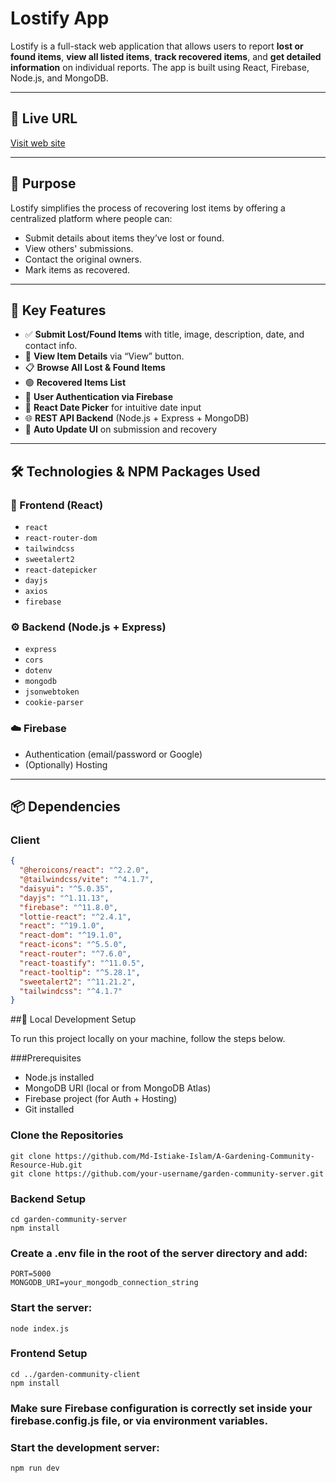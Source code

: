 # Lostify App

Lostify is a full-stack web application that allows users to report **lost or found items**, **view all listed items**, **track recovered items**, and **get detailed information** on individual reports. The app is built using React, Firebase, Node.js, and MongoDB.

---

## 🔗 Live URL

[Visit web site](https://lostify-app-1c967.web.app/)

---

## 🎯 Purpose

Lostify simplifies the process of recovering lost items by offering a centralized platform where people can:
- Submit details about items they’ve lost or found.
- View others' submissions.
- Contact the original owners.
- Mark items as recovered.

---

## 🧩 Key Features

- ✅ **Submit Lost/Found Items** with title, image, description, date, and contact info.
- 📄 **View Item Details** via “View” button.
- 📋 **Browse All Lost & Found Items**
- 🟢 **Recovered Items List**
- 🔐 **User Authentication via Firebase**
- 📅 **React Date Picker** for intuitive date input
- 🌐 **REST API Backend** (Node.js + Express + MongoDB)
- 🔄 **Auto Update UI** on submission and recovery

---

## 🛠️ Technologies & NPM Packages Used

### 🔧 Frontend (React)
- `react`
- `react-router-dom`
- `tailwindcss`
- `sweetalert2`
- `react-datepicker`
- `dayjs`
- `axios`
- `firebase`

### ⚙️ Backend (Node.js + Express)
- `express`
- `cors`
- `dotenv`
- `mongodb`
- `jsonwebtoken`
- `cookie-parser`

### ☁️ Firebase
- Authentication (email/password or Google)
- (Optionally) Hosting

---

## 📦 Dependencies

### Client

```json
{
  "@heroicons/react": "^2.2.0",
  "@tailwindcss/vite": "^4.1.7",
  "daisyui": "^5.0.35",
  "dayjs": "^1.11.13",
  "firebase": "^11.8.0",
  "lottie-react": "^2.4.1",
  "react": "^19.1.0",
  "react-dom": "^19.1.0",
  "react-icons": "^5.5.0",
  "react-router": "^7.6.0",
  "react-toastify": "^11.0.5",
  "react-tooltip": "^5.28.1",
  "sweetalert2": "^11.21.2",
  "tailwindcss": "^4.1.7"
}
```

##🧪 Local Development Setup

To run this project locally on your machine, follow the steps below.

###Prerequisites

- Node.js installed
- MongoDB URI (local or from MongoDB Atlas)
- Firebase project (for Auth + Hosting)
- Git installed

### Clone the Repositories

```
git clone https://github.com/Md-Istiake-Islam/A-Gardening-Community-Resource-Hub.git
git clone https://github.com/your-username/garden-community-server.git
```
### Backend Setup

```
cd garden-community-server
npm install
```
### Create a .env file in the root of the server directory and add:

```
PORT=5000
MONGODB_URI=your_mongodb_connection_string
```
### Start the server:

```
node index.js
```

### Frontend Setup

```
cd ../garden-community-client
npm install
```
### Make sure Firebase configuration is correctly set inside your firebase.config.js file, or via environment variables.

### Start the development server:

```
npm run dev
```

